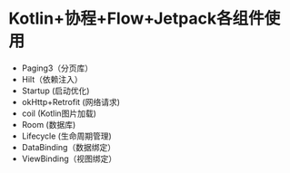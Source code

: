 # Kotlin+协程+Flow+Jetpack各组件使用

- Paging3（分页库）
- Hilt（依赖注入）
- Startup (启动优化)
- okHttp+Retrofit (网络请求)
- coil (Kotlin图片加载)
- Room (数据库)
- Lifecycle (生命周期管理)
- DataBinding（数据绑定）
- ViewBinding（视图绑定）